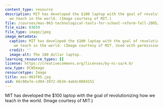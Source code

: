 ```yaml
---
content_type: resource
description: MIT has developed the $100 laptop with the goal of revolutionizing how
  we teach in the world. (Image courtesy of MIT.)
file: /courses/mas-963-technological-tools-for-school-reform-fall-2005/66c90a7ecd943972db344ab4c0804151_mas-963f05.jpg
file_size: 83659
file_type: image/jpeg
image_metadata:
  caption: MIT has developed the $100 laptop with the goal of revolutionizing how
    we teach in the world. (Image courtesy of MIT. Used with permission.)
  credit: ''
  image-alt: The 100 dollar laptop.
learning_resource_types: []
license: https://creativecommons.org/licenses/by-nc-sa/4.0/
ocw_type: OCWImage
resourcetype: Image
title: mas-963f05.jpg
uid: 66c90a7e-cd94-3972-db34-4ab4c0804151
---
```

MIT has developed the $100 laptop with the goal of revolutionizing how we teach in the world. (Image courtesy of MIT.)